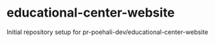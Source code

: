 # educational-center-website

Initial repository setup for pr-poehali-dev/educational-center-website